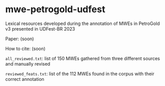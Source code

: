 # mwe-petrogold-udfest
Lexical resources developed during the annotation of MWEs in PetroGold v3 presented in UDFest-BR 2023

Paper: (soon)

How to cite: (soon)

`all_reviewed.txt`: list of 150 MWEs gathered from three different sources and manually revised

`reviewed_feats.txt`: list of the 112 MWEs found in the corpus with their correct annotation

